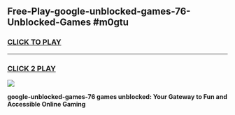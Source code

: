 
## Free-Play-google-unblocked-games-76-Unblocked-Games #m0gtu
<h3>
<a href="https://news.freeplayer.one?title=google-unblocked-games-76&ref=8M">CLICK TO PLAY</a></h3>
<hr>

<h3>
<a href="https://news.freeplayer.one?title=google-unblocked-games-76&ref=8M">CLICK 2 PLAY</a>
  
</h3>

<a href="https://news.freeplayer.one?title=google-unblocked-games-76&ref=8M"><img src="https://clearcache.store/games.png"></a>


**google-unblocked-games-76 games unblocked: Your Gateway to Fun and Accessible Online Gaming**
